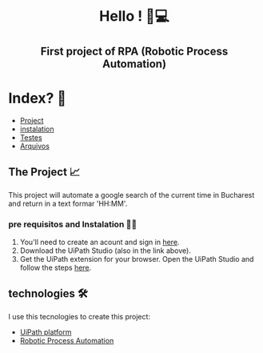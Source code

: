 <h1 align="center"> Hello ! 🤖💻 </h1>

<h2 align="center"> First project of RPA (Robotic Process Automation)</h2>

# Index? 🔖
- [Project](#the-projeto-)
- [instalation](#pre-requisitos-and-instalation)
- [Testes](#testes-%EF%B8%8F%EF%B8%8F)
- [Arquivos](#arquivos-open_file_folder)

## The Project 📈
This project will automate a google search of the current time in Bucharest and return in a text formar 'HH:MM'.

### pre requisitos and Instalation 📝🔧
1) You'll need to create an acount and sign in <a href="https://cloud.uipath.com/inatewaxkxuo/portal_/home">here</a>. 
2) Download the UiPath Studio (also in the link above). 
3) Get the UiPath extension for your browser. Open the UiPath Studio and follow the steps <a href="https://cloud.uipath.com/inatewaxkxuo/portal_/home">here</a>.

## technologies 🛠 
I use this tecnologies to create this project:
- [UiPath platform](https://www.uipath.com/)
- [Robotic Process Automation](https://www.google.com/search?q=RPA&sxsrf=AOaemvKZEBMaijv4ck7mcWTKXu9zPsUczQ%3A1635965074134&ei=ktiCYbe1B6DX1sQP34qzgA0&oq=RPA&gs_lcp=Cgdnd3Mtd2l6EAMyBwgAELEDEEMyBQgAEIAEMgQIABBDMgQIABBDMggIABCABBCxAzIFCAAQgAQyCwguEIAEEMcBEK8BMgUIABCABDIECAAQQzIECAAQQzoECCMQJzoOCC4QgAQQsQMQxwEQrwE6CAguEIAEELEDSgQIQRgAUM5CWJhEYOFFaABwAngAgAGHAYgB_gKSAQMwLjOYAQCgAQHAAQE&sclient=gws-wiz&ved=0ahUKEwi3xu7o7PzzAhWgq5UCHV_FDNAQ4dUDCA4&uact=5)
